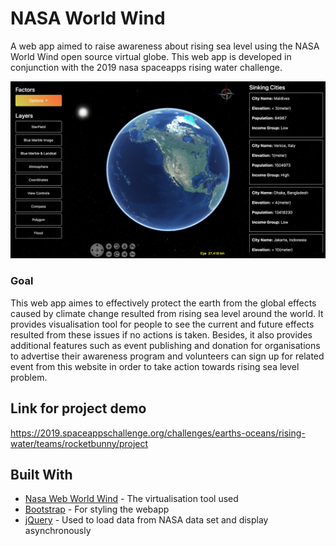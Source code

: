 # NASA World Wind

A web app aimed to raise awareness about rising sea level using the NASA World Wind open source virtual globe. This web app is developed in conjunction with the 2019 nasa spaceapps rising water challenge. 

![visual interface](https://github.com/Jia-yung/NASA-World-Wind/blob/master/images/visual.png)

### Goal

This web app aimes to effectively protect the earth from the global effects caused by climate change resulted from rising sea level around the world. It provides visualisation tool for people to see the current and future effects resulted from these issues if no actions is taken. Besides, it also provides additional features such as event publishing and donation for organisations to advertise their awareness program and volunteers can sign up for related event from this website in order to take action towards rising sea level problem.

## Link for project demo

https://2019.spaceappschallenge.org/challenges/earths-oceans/rising-water/teams/rocketbunny/project

## Built With

* [Nasa Web World Wind](https://worldwind.arc.nasa.gov/web/) - The virtualisation tool used
* [Bootstrap](https://getbootstrap.com/) - For styling the webapp
* [jQuery](https://jquery.com) - Used to load data from NASA data set and display asynchronously
